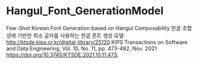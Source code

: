 # Hangul_Font_GenerationModel
Few-Shot Korean Font Generation based on Hangul Composability
한글 조합성에 기반한 최소 글자를 사용하는 한글 폰트 생성 모델
http://ktsde.kips.or.kr/digital-library/25120
KIPS Transactions on Software and Data Engineering, Vol. 10, No. 11, pp. 473-482, Nov. 2021
 https://doi.org/10.3745/KTSDE.2021.10.11.473,   
